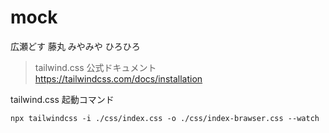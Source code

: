 # mock
広瀬どす
藤丸
みやみや
ひろひろ


> tailwind.css 公式ドキュメント
https://tailwindcss.com/docs/installation




tailwind.css  起動コマンド
```
npx tailwindcss -i ./css/index.css -o ./css/index-brawser.css --watch
```